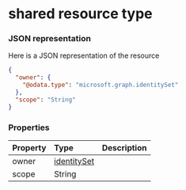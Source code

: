 # shared resource type



### JSON representation

Here is a JSON representation of the resource

```json
{
  "owner": {
    "@odata.type": "microsoft.graph.identitySet"
  },
  "scope": "String"
}

```
### Properties
| Property	   | Type	|Description|
|:---------------|:--------|:----------|
|owner|[identitySet](identityset.md)||
|scope|String||

<!-- uuid: 9ab9f634-e58e-42b8-b6af-ef361d1d3e22
2015-10-12 23:19:40 UTC -->